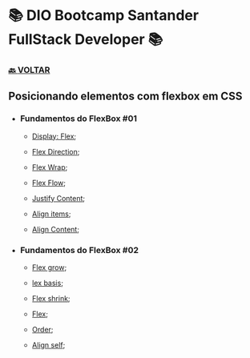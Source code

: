 # 📚 DIO Bootcamp Santander FullStack Developer 📚

### [🔙 **VOLTAR**](../../../../../)

## **Posicionando elementos com flexbox em CSS**

- ### **Fundamentos do FlexBox #01**

  - [Display: Flex](/Santader-Bootcamp-Fullstack-Developer/Exercicios/Modulo-2/flexboxPraticas/0-display-flex.html);

  - [Flex Direction](/Santader-Bootcamp-Fullstack-Developer/Exercicios/Modulo-2/flexboxPraticas/1-flex-direction.html);

  - [Flex Wrap](/Santader-Bootcamp-Fullstack-Developer/Exercicios/Modulo-2/flexboxPraticas/2-flex-wrap.html);

  - [Flex Flow](/Santader-Bootcamp-Fullstack-Developer/Exercicios/Modulo-2/flexboxPraticas/3-flex-flow.html);

  - [Justify Content](/Santader-Bootcamp-Fullstack-Developer/Exercicios/Modulo-2/flexboxPraticas/4-justify-content.html);

  - [Align items](/Santader-Bootcamp-Fullstack-Developer/Exercicios/Modulo-2/flexboxPraticas/5-align-items.html);

  - [Align Content](/Santader-Bootcamp-Fullstack-Developer/Exercicios/Modulo-2/flexboxPraticas/6-align-content.html);

- ### **Fundamentos do FlexBox #02**

  - [Flex grow](/Santader-Bootcamp-Fullstack-Developer/Exercicios/Modulo-2/flexboxPraticas/7-flex-grow.html);

  - [lex basis](/Santader-Bootcamp-Fullstack-Developer/Exercicios/Modulo-2/flexboxPraticas/8-flex-basis.html);

  - [Flex shrink](/Santader-Bootcamp-Fullstack-Developer/Exercicios/Modulo-2/flexboxPraticas/9-flex-shrink.html);

  - [Flex](/Santader-Bootcamp-Fullstack-Developer/Exercicios/Modulo-2/flexboxPraticas/10-flex.html);

  - [Order](/Santader-Bootcamp-Fullstack-Developer/Exercicios/Modulo-2/flexboxPraticas/11-order.html);

  - [Align self](/Santader-Bootcamp-Fullstack-Developer/Exercicios/Modulo-2/flexboxPraticas/12-align-self.html);

